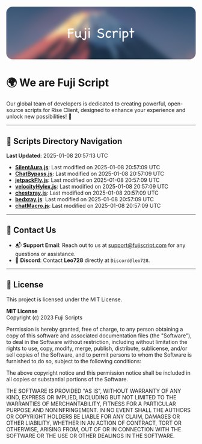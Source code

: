 ![Banner](.github/b.webp)

# 🌍 **We are Fuji Script**

Our global team of developers is dedicated to creating powerful, open-source scripts for Rise Client, designed to enhance your experience and unlock new possibilities! 🌟

---
<!-- SCRIPTS_NAVIGATION_START -->
## 📂 **Scripts Directory Navigation**

**Last Updated**: 2025-01-08 20:57:13 UTC

- **[SilentAura.js](scripts/SilentAura.js)**: Last modified on 2025-01-08 20:57:09 UTC
- **[ChatBypass.js](scripts/ChatBypass.js)**: Last modified on 2025-01-08 20:57:09 UTC
- **[jetpackFly.js](scripts/jetpackFly.js)**: Last modified on 2025-01-08 20:57:09 UTC
- **[velocityHylex.js](scripts/velocityHylex.js)**: Last modified on 2025-01-08 20:57:09 UTC
- **[chestxray.js](scripts/chestxray.js)**: Last modified on 2025-01-08 20:57:09 UTC
- **[bedxray.js](scripts/bedxray.js)**: Last modified on 2025-01-08 20:57:09 UTC
- **[chatMacro.js](scripts/chatMacro.js)**: Last modified on 2025-01-08 20:57:09 UTC

<!-- SCRIPTS_NAVIGATION_END -->

---

## 💬 **Contact Us**  
- 📬 **Support Email**: Reach out to us at [support@fujiscript.com](mailto:support@fujiscript.com) for any questions or assistance.  
- 💬 **Discord**: Contact **Leo728** directly at `Discord@leo728`.

---

## 📜 **License**

This project is licensed under the MIT License.  

**MIT License**  
Copyright (c) 2023 Fuji Scripts  

Permission is hereby granted, free of charge, to any person obtaining a copy of this software and associated documentation files (the "Software"), to deal in the Software without restriction, including without limitation the rights to use, copy, modify, merge, publish, distribute, sublicense, and/or sell copies of the Software, and to permit persons to whom the Software is furnished to do so, subject to the following conditions:  

The above copyright notice and this permission notice shall be included in all copies or substantial portions of the Software.  

THE SOFTWARE IS PROVIDED "AS IS", WITHOUT WARRANTY OF ANY KIND, EXPRESS OR IMPLIED, INCLUDING BUT NOT LIMITED TO THE WARRANTIES OF MERCHANTABILITY, FITNESS FOR A PARTICULAR PURPOSE AND NONINFRINGEMENT. IN NO EVENT SHALL THE AUTHORS OR COPYRIGHT HOLDERS BE LIABLE FOR ANY CLAIM, DAMAGES OR OTHER LIABILITY, WHETHER IN AN ACTION OF CONTRACT, TORT OR OTHERWISE, ARISING FROM, OUT OF OR IN CONNECTION WITH THE SOFTWARE OR THE USE OR OTHER DEALINGS IN THE SOFTWARE.  
